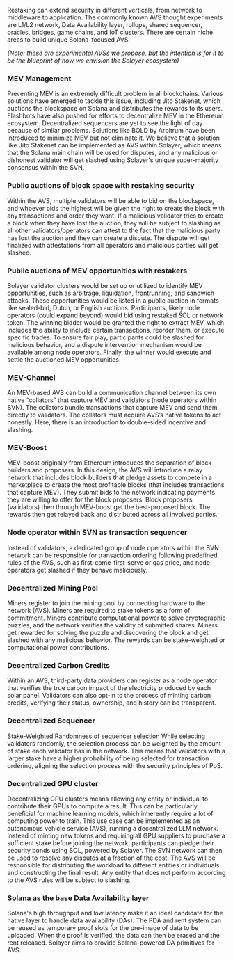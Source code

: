 Restaking can extend security in different verticals, from network to middleware to application. The commonly known AVS thought experiments are L1/L2 network, Data Availability layer, rollups, shared sequencer, oracles, bridges, game chains, and IoT clusters. There are certain niche areas to build unique Solana-focused AVS. 

_(Note: these are experimental AVSs we propose, but the intention is for it to be the blueprint of how we envision the Solayer ecosystem)_

### MEV Management
Preventing MEV is an extremely difficult problem in all blockchains. Various solutions have emerged to tackle this issue, including Jito Stakenet, which auctions the blockspace on Solana and distributes the rewards to its users. Flashbots have also pushed for efforts to decentralize MEV in the Ethereum ecosystem. Decentralized sequencers are yet to see the light of day because of similar problems. Solutions like BOLD by Arbitrum have been introduced to minimize MEV but not eliminate it. We believe that a solution like Jito Stakenet can be implemented as AVS within Solayer, which means that the Solana main chain will be used for disputes, and any malicious or dishonest validator will get slashed using Solayer's unique super-majority consensus within the SVN.


### Public auctions of block space with restaking security
Within the AVS, multiple validators will be able to bid on the blockspace, and whoever bids the highest will be given the right to create the block with any transactions and order they want. If a malicious validator tries to create a block when they have lost the auction, they will be subject to slashing as all other validators/operators can attest to the fact that the malicious party has lost the auction and they can create a dispute. The dispute will get finalized with attestations from all operators and malicious parties will get slashed.

### Public auctions of MEV opportunities with restakers
Solayer validator clusters would be set up or utilized to identify MEV opportunities, such as arbitrage, liquidation, frontrunning, and sandwich attacks. These opportunities would be listed in a public auction in formats like sealed-bid, Dutch, or English auctions. Participants, likely node operators (could expand beyond) would bid using restaked SOL or network token. The winning bidder would be granted the right to extract MEV, which includes the ability to include certain transactions, reorder them, or execute specific trades. To ensure fair play, participants could be slashed for malicious behavior, and a dispute intervention mechanism would be available among node operators. Finally, the winner would execute and settle the auctioned MEV opportunities.

### MEV-Channel
An MEV-based AVS can build a communication channel between its own native “collators” that capture MEV and validators (node operators within SVN). The collators bundle transactions that capture MEV and send them directly to validators. The collators must acquire AVS’s native tokens to act honestly. Here, there is an introduction to double-sided incentive and slashing. 

### MEV-Boost
MEV-boost originally from Ethereum introduces the separation of block builders and proposers. In this design, the AVS will introduce a relay  network that includes block builders that pledge assets to compete in a marketplace to create the most profitable blocks (that includes transactions that capture MEV). They submit bids to the network indicating payments they are willing to offer for the block proposers. Block proposers (validators) then through MEV-boost get the best-proposed block. The rewards then get relayed back and distributed across all involved parties. 

### Node operator within SVN as transaction sequencer
Instead of validators, a dedicated group of node operators within the SVN network can be responsible for transaction ordering following predefined rules of the AVS, such as first-come-first-serve or gas price, and node operators get slashed if they behave maliciously. 

### Decentralized Mining Pool
Miners register to join the mining pool by connecting hardware to the network (AVS). Miners are required to stake tokens as a form of commitment. Miners contribute computational power to solve cryptographic puzzles, and the network verifies the validity of submitted shares. Miners get rewarded for solving the puzzle and discovering the block and get slashed with any malicious behavior. The rewards can be stake-weighted or computational power contributions. 

### Decentralized Carbon Credits
Within an AVS, third-party data providers can register as a node operator that verifies the true carbon impact of the electricity produced by each solar panel. Validators can also opt-in to the process of minting carbon credits, verifying their status, ownership, and history can be transparent.

### Decentralized Sequencer
Stake-Weighted Randomness of sequencer selection
While selecting validators randomly, the selection process can be weighted by the amount of stake each validator has in the network. This means that validators with a larger stake have a higher probability of being selected for transaction ordering, aligning the selection process with the security principles of PoS. 

### Decentralized GPU cluster
Decentralizing GPU clusters means allowing any entity or individual to contribute their GPUs to compute a result. This can be particularly beneficial for machine learning models, which inherently require a lot of computing power to train. This use case can be implemented as an autonomous vehicle service (AVS), running a decentralized LLM network. Instead of minting new tokens and requiring all GPU suppliers to purchase a sufficient stake before joining the network, participants can pledge their security bonds using SOL, powered by Solayer. The SVN network can then be used to resolve any disputes at a fraction of the cost. The AVS will be responsible for distributing the workload to different entities or individuals and constructing the final result. Any entity that does not perform according to the AVS rules will be subject to slashing.

### Solana as the base Data Availability layer
Solana's high throughput and low latency make it an ideal candidate for the native layer to handle data availability (DAs). The PDA and rent system can be reused as temporary proof slots for the pre-image of data to be uploaded. When the proof is verified, the data can then be erased and the rent released. Solayer aims to provide Solana-powered DA primitives for AVS.

